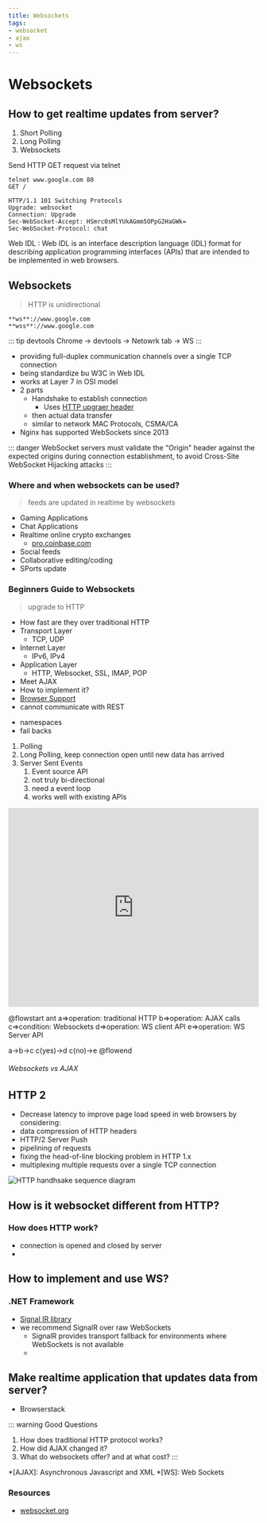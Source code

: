 ```yaml
---
title: Websockets
tags:
- websocket
- ajax
- ws
---
```


# Websockets

<TagLinks />

## How to get realtime updates from server?

1. Short Polling
2. Long Polling
3. Websockets

Send HTTP GET request via telnet

```
telnet www.google.com 80
GET /

HTTP/1.1 101 Switching Protocols
Upgrade: websocket
Connection: Upgrade
Sec-WebSocket-Accept: HSmrc0sMlYUkAGmm5OPpG2HaGWk=
Sec-WebSocket-Protocol: chat
```

Web IDL
: Web IDL is an interface description language (IDL) format for describing application programming interfaces (APIs) that are intended to be implemented in web browsers.



## Websockets

> HTTP is unidirectional

```
**ws**://www.google.com
**wss**://www.google.com
```

::: tip devtools
Chrome -> devtools -> Netowrk tab -> WS
:::


* providing full-duplex communication channels over a single TCP connection
* being standardize bu W3C in Web IDL
* works at Layer 7 in OSI model
* 2 parts
  * Handshake to establish connection
    * Uses [HTTP upgraer header](https://en.wikipedia.org/wiki/HTTP/1.1_Upgrade_header)
  * then actual data transfer
  * similar to network MAC Protocols, CSMA/CA
* Nginx has supported WebSockets since 2013

::: danger
WebSocket servers must validate the "Origin" header against the expected origins during connection establishment, to avoid Cross-Site WebSocket Hijacking attacks
:::

### Where and when websockets can be used?

> feeds are updated in realtime by websockets

* Gaming Applications
* Chat Applications
* Realtime online crypto exchanges
  * [pro.coinbase.com](https://pro.coinbase.com/trade/BTC-USD)
* Social feeds
* Collaborative editing/coding
* SPorts update

### Beginners Guide to Websockets

> upgrade to HTTP

* How fast are they over traditional HTTP
* Transport Layer
  * TCP, UDP
* Internet Layer
  * IPv6, IPv4
* Application Layer
  * HTTP, Websocket, SSL, IMAP, POP
* Meet AJAX
* How to implement it?
* [Browser Support](https://caniuse.com/#search=websocket)
* cannot communicate with REST

<Quote text="SocketIO is to websocket what jQuery is to Javascript" by="Dion Misic" />

* namespaces
* fail backs

1. Polling
2. Long Polling, keep connection open until new data has arrived
3. Server Sent Events
   1. Event source API
   2. not truly bi-directional
   3. need a event loop
   4. works well with existing APIs

<embed type="text/html"
       src="https://caniuse.com/#feat=websockets"
       width="100%"
       height="400"
/>

@flowstart ant
a=>operation: traditional HTTP
b=>operation: AJAX calls
c=>condition: Websockets
d=>operation: WS client API
e=>operation: WS Server API

a->b->c
c(yes)->d
c(no)->e
@flowend


###### Websockets vs AJAX


## HTTP 2

* Decrease latency to improve page load speed in web browsers by considering:
* data compression of HTTP headers
* HTTP/2 Server Push
* pipelining of requests
* fixing the head-of-line blocking problem in HTTP 1.x
* multiplexing multiple requests over a single TCP connection

![HTTP handhsake sequence diagram](/screenshots/http-handshake.png)

## How is it websocket different from HTTP?

### How does HTTP work?

* connection is opened and closed by server
*


## How to implement and use WS?

### .NET Framework

* [Signal IR library](https://docs.microsoft.com/en-us/aspnet/core/fundamentals/websockets?view=aspnetcore-3.1)
*  we recommend SignalR over raw WebSockets
   *  SignalR provides transport fallback for environments where WebSockets is not available
   *

## Make realtime application that updates data from server?

* Browserstack


::: warning Good Questions

1. How does traditional HTTP protocol works?
2. How did AJAX changed it?
3. What do websockets offer? and at what cost?
:::




[websockets]: https://en.wikipedia.org/wiki/WebSocket
[RFC 6455 - websocket]: https://tools.ietf.org/html/rfc6455

*[AJAX]: Asynchronous Javascript and XML
*[WS]: Web Sockets

### Resources

* [websocket.org](https://www.websocket.org/index.html)

<Footer />
